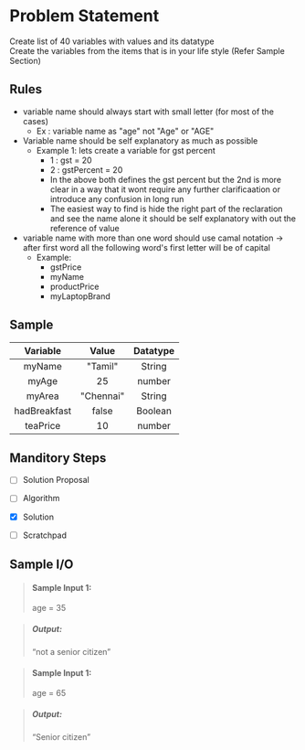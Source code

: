 # Problem Statement

Create list of 40 variables with values and its datatype    
Create the variables from the items that is in your life style (Refer Sample Section)    

## Rules

* variable name should always start with small letter  (for most of the cases)
    * Ex : variable name as "age" not  "Age" or "AGE"
* Variable name should be self explanatory as much as possible
    * Example 1: lets create a variable for gst percent
        * 1 : gst = 20
        * 2 : gstPercent = 20
        * In the above both defines the gst percent but the 2nd is more clear in a way that it wont require any further clarificaation or introduce any confusion in long run
        * The easiest way to find is hide the right part of the reclaration and see the name alone it should be self explanatory with out the reference of value
* variable name with more than one word should use camal notation -> after first word all the following word's  first letter will be of capital
    * Example:
        * gstPrice
        * myName
        * productPrice
        * myLaptopBrand

## Sample

| Variable | Value |  Datatype |
| :---:   |  :----:   | :----:   | 
| myName | "Tamil" | String |
| myAge | 25 | number |
| myArea | "Chennai" | String |
| hadBreakfast | false | Boolean |
| teaPrice | 10 | number |

## Manditory Steps

- [ ] Solution Proposal
- [ ] Algorithm
- [x] Solution
- [ ] Scratchpad


## Sample I/O

> #### Sample Input 1:
>age = 35

> ##### Output:
> “not a senior citizen”

> #### Sample Input 1:
> age = 65

> ##### Output:
> “Senior citizen”
